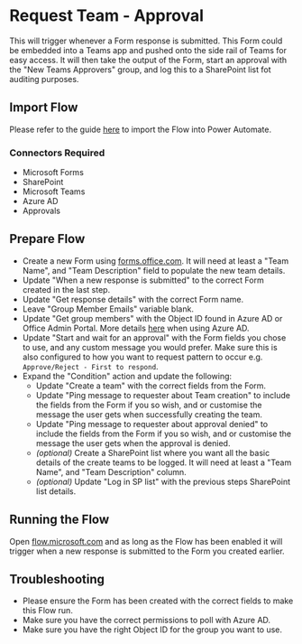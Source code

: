 # Request Team - Approval

This will trigger whenever a Form response is submitted. This Form could be embedded into a Teams app and pushed onto the side rail of Teams for easy access. It will then take the output of the Form, start an approval with the "New Teams Approvers" group, and log this to a SharePoint list fot auditing purposes.

## Import Flow

Please refer to the guide [here](https://flow.microsoft.com/en-us/blog/import-export-bap-packages/#:~:text=Importing%20a%20flow%201%20To%20import%20a%20flow%2C,flow%20definition%20from%20the%20package%20More%20items...%20) to import the Flow into Power Automate.

### Connectors Required

- Microsoft Forms
- SharePoint
- Microsoft Teams
- Azure AD
- Approvals

## Prepare Flow

- Create a new Form using [forms.office.com](https://forms.office.com). It will need at least a "Team Name", and "Team Description" field to populate the new team details.
- Update "When a new response is submitted" to the correct Form created in the last step.
- Update "Get response details" with the correct Form name.
- Leave "Group Member Emails" variable blank.
- Update "Get group members" with the Object ID found in Azure AD or Office Admin Portal. More details [here](https://docs.microsoft.com/en-us/azure/active-directory/fundamentals/active-directory-groups-view-azure-portal) when using Azure AD.
- Update "Start and wait for an approval" with the Form fields you chose to use, and any custom message you would prefer. Make sure this is also configured to how you want to request pattern to occur e.g. `Approve/Reject - First to respond`.
- Expand the "Condition" action and update the following:
  - Update "Create a team" with the correct fields from the Form.
  - Update "Ping message to requester about Team creation" to include the fields from the Form if you so wish, and or customise the message the user gets when successfully creating the team.
  - Update "Ping message to requester about approval denied" to include the fields from the Form if you so wish, and or customise the message the user gets when the approval is denied.
  - *(optional)* Create a SharePoint list where you want all the basic details of the create teams to be logged. It will need at least a "Team Name", and "Team Description" column.
  - *(optional)* Update "Log in SP list" with the previous steps SharePoint list details.

## Running the Flow

Open [flow.microsoft.com](https://flow.microsoft.com) and as long as the Flow has been enabled it will trigger when a new response is submitted to the Form you created earlier.

## Troubleshooting

- Please ensure the Form has been created with the correct fields to make this Flow run.
- Make sure you have the correct permissions to poll with Azure AD.
- Make sure you have the right Object ID for the group you want to use.

